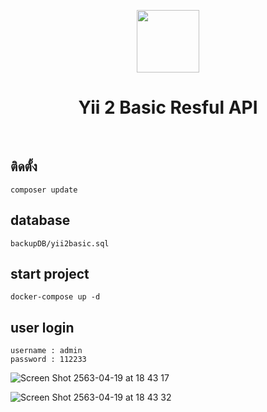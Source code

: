 <p align="center">
    <a href="https://github.com/yiisoft" target="_blank">
        <img src="https://avatars0.githubusercontent.com/u/993323" height="100px">
    </a>
    <h1 align="center">Yii 2 Basic Resful API</h1>
    <br>
</p>

ติดตั้ง
-------------------
~~~
composer update
~~~
database
-------------------
~~~
backupDB/yii2basic.sql
~~~


start project
------------
~~~
docker-compose up -d
~~~

user login
------------
~~~
username : admin
password : 112233
~~~
![Screen Shot 2563-04-19 at 18 43 17](https://user-images.githubusercontent.com/9455617/79687350-e3eb0600-8270-11ea-9e17-8c2b22ed2a18.png)

![Screen Shot 2563-04-19 at 18 43 32](https://user-images.githubusercontent.com/9455617/79687394-1dbc0c80-8271-11ea-9096-8b2d974498f8.png)


